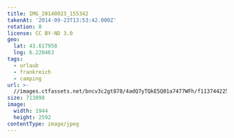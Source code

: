 ```yaml
---
title: IMG_20140923_155342
takenAt: '2014-09-23T13:53:42.000Z'
rotation: 0
license: CC BY-ND 3.0
geo:
  lat: 43.617958
  lng: 6.220463
tags:
  - urlaub
  - frankreich
  - camping
url: >-
  //images.ctfassets.net/bncv3c2gt878/4adQ7yTQkE5Q01a7477WFh/f113744225dad136fe2e3d6cb12797fc/img_20140923_155342_28313130035_o
size: 713098
image:
  width: 1944
  height: 2592
contentType: image/jpeg
---
```


